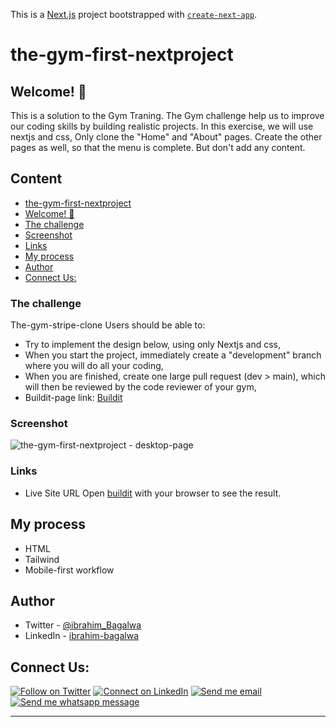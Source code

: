 This is a [Next.js](https://nextjs.org/) project bootstrapped with [`create-next-app`](https://github.com/vercel/next.js/tree/canary/packages/create-next-app).

# the-gym-first-nextproject

## Welcome! 👋

This is a solution to the Gym Traning. The Gym challenge help us to improve our coding skills by building realistic projects.
In this exercise, we will use nextjs and css, Only clone the "Home" and "About" pages. Create the other pages as well, so that the menu is complete. But don't add any content.

## Content

- [the-gym-first-nextproject](#the-gym-first-nextproject)
- [Welcome! 👋](#welcome)
- [The challenge](#the-challenge)
- [Screenshot](#screenshot)
- [Links](#links)
- [My process](#my-process)
- [Author](#author)
- [Connect Us:](#connect-us)

### The challenge

The-gym-stripe-clone
Users should be able to:

- Try to implement the design below, using only Nextjs and css,
- When you start the project, immediately create a "development" branch where you will do all your coding,
- When you are finished, create one large pull request (dev > main), which will then be reviewed by the code reviewer of your gym,
- Buildit-page link: [Buildit](<https://www.figma.com/file/P69doL9MoLiayAEAgWPb79/Buildit---Website-Building-and-Development-(Community)?node-id=1%3A22>)

### Screenshot

![the-gym-first-nextproject - desktop-page]()

### Links

- Live Site URL Open [buildit]() with your browser to see the result.

## My process

- HTML
- Tailwind
- Mobile-first workflow

## Author

- Twitter - [@ibrahim_Bagalwa](https://twitter.com/ibrahim_Bagalwa)
- LinkedIn - [ibrahim-bagalwa](https://www.linkedin.com/in/IbrahimBagalwa)

## Connect Us:

<p align="left">

[![Follow on Twitter](https://img.shields.io/badge/--twitter?label=Twitter&logo=Twitter&style=social)](https://twitter.com/ibrahim_Bagalwa) [![Connect on LinkedIn](https://img.shields.io/badge/--linkedin?label=LinkedIn&logo=LinkedIn&style=social)](https://www.linkedin.com/in/IbrahimBagalwa) [![Send me email](https://img.shields.io/badge/--gmail?label=Gmail&logo=Gmail&style=social)](mailto:bagmurhulaibrahim@gmail.com) [![Send me whatsapp message ](https://img.shields.io/badge/--whatsapp?label=Whatsapp&logo=Whatsapp&style=social)](+243971004914)

---

</p>
